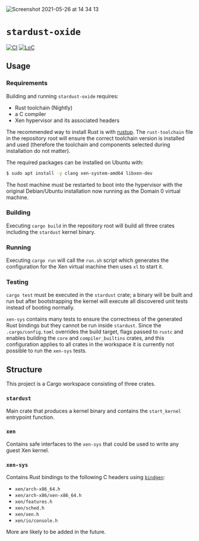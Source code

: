 ![Screenshot 2021-05-26 at 14 34 13](https://user-images.githubusercontent.com/8290136/119814015-d8d9bf00-bee1-11eb-877f-d61fba171e02.png)

# `stardust-oxide`

[![CI](https://github.com/StardustOS/stardust-oxide/actions/workflows/ci.yml/badge.svg)](https://github.com/StardustOS/stardust-oxide/actions/workflows/ci.yml) 
[![LoC](https://tokei.rs/b1/github/StardustOS/stardust-oxide)](https://github.com/StardustOS/stardust-oxide)

## Usage

### Requirements

Building and running `stardust-oxide` requires:

* Rust toolchain (Nightly)
* a C compiler
* Xen hypervisor and its associated headers

The recommended way to install Rust is with [rustup](https://rustup.rs). The `rust-toolchain` file in the repository root will ensure the correct toolchain version is installed and used (therefore the toolchain and components selected during installation do not matter).

The required packages can be installed on Ubuntu with:

```bash
$ sudo apt install -y clang xen-system-amd64 libxen-dev
```

The host machine must be restarted to boot into the hypervisor with the original Debian/Ubuntu installation now running as the Domain 0 virtual machine.

### Building

Executing `cargo build` in the repository root will build all three crates including the `stardust` kernel binary.

### Running

Executing `cargo run` will call the `run.sh` script which generates the configuration for the Xen virtual machine then uses `xl` to start it.

### Testing

`cargo test` must be executed in the `stardust` crate; a binary will be built and run but after bootstrapping the kernel will execute all discovered unit tests instead of booting normally.

`xen-sys` contains many tests to ensure the correctness of the generated Rust bindings but they cannot be run inside `stardust`. Since the `.cargo/config.toml` overrides the build target, flags passed to `rustc` and enables building the `core` and `compiler_builtins` crates, and this configuration applies to all crates in the workspace it is currently not possible to run the `xen-sys` tests.

## Structure

This project is a Cargo workspace consisting of three crates.

### `stardust`

Main crate that produces a kernel binary and contains the `start_kernel` entrypoint function.

### `xen`

Contains safe interfaces to the `xen-sys` that could be used to write any guest Xen kernel.

### `xen-sys`

Contains Rust bindings to the following C headers using [`bindgen`](https://github.com/rust-lang/rust-bindgen):

* `xen/arch-x86_64.h`
* `xen/arch-x86/xen-x86_64.h`
* `xen/features.h`
* `xen/sched.h`
* `xen/xen.h`
* `xen/io/console.h`

More are likely to be added in the future.
